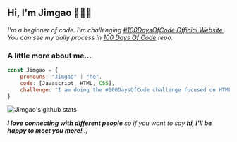 <h2>Hi, I'm Jimgao 👋👨‍💻</h2>

<p><em>I'm a beginner of code. I'm challenging <a href="https://www.100daysofcode.com/">#100DaysOfCode Official Website </a>. You can see my daily process in <a href="https://github.com/Gaotianhe/100-days-of-code">100 Days Of Code</a> repo.</em></p>

### A little more about me...

```javascript
const Jimgao = {
    pronouns: "Jimgao" | "he",
    code: [Javascript, HTML, CSS],
    challenge: "I am doing the #100DaysOfCode challenge focused on HTML and CSS and JavaScirpt"
}
```

![Jimgao's github stats](https://github-readme-stats-yidajiabei.vercel.app/api?username=Gaotianhe&hide=["issues"]&show_icons=true)

<em><b>I love connecting with different people</b> so if you want to say <b>hi, I'll be happy to meet you more!</b> :)</em>
